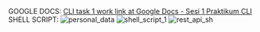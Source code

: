 GOOGLE DOCS: [CLI task 1 work link at Google Docs - Sesi 1 Praktikum CLI](https://docs.google.com/document/d/1SkIqgWo6PniPmP020IK1FX9yFvnmHOzYfiqS3q0wpE4/edit?usp=sharing)
SHELL SCRIPT:
![personal_data](https://github.com/AhmadIkhsanMaulana/praktikum-cli/assets/65138368/7028c3f3-2b67-402b-8d49-4dce868464f6)
![shell_script_1](https://github.com/AhmadIkhsanMaulana/praktikum-cli/assets/65138368/f3a58f27-3485-48b2-aa96-8d05c7843b5c)
![rest_api_sh](https://github.com/AhmadIkhsanMaulana/praktikum-cli/assets/65138368/89d3944e-8f8b-467d-8b69-e443078b3392)


